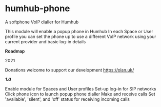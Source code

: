 # humhub-phone
A softphone VoIP dialler for Humhub

This module will enable a popup phone in Humhub
In each Space or User profile you can set the phone up to use a different VoIP network using your current provider and basic log-in details

**Roadmap**

2021

Donations welcome to support our development https://olan.uk/

***1.0***

Enable module for Spaces and User profiles
Set-up log-in for SIP networks
Click phone icon to launch popup phone dialler
Make and receive calls
Set 'available', 'silent', and 'off' status for receiving incoming calls

